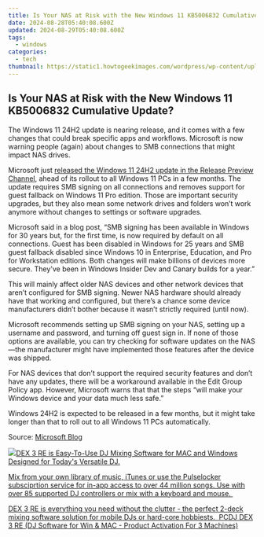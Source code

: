 ```yaml
---
title: Is Your NAS at Risk with the New Windows 11 KB5006832 Cumulative Update?
date: 2024-08-28T05:40:08.600Z
updated: 2024-08-29T05:40:08.600Z
tags:
  - windows
categories:
  - tech
thumbnail: https://static1.howtogeekimages.com/wordpress/wp-content/uploads/2023/08/windows-11-3.jpg
---
```


## Is Your NAS at Risk with the New Windows 11 KB5006832 Cumulative Update?

The Windows 11 24H2 update is nearing release, and it comes with a few changes that could break specific apps and workflows. Microsoft is now warning people (again) about changes to SMB connections that might impact NAS drives.

 Microsoft just [released the Windows 11 24H2 update in the Release Preview Channel](https://some-knowledge.techidaily.com/in-2024-illumination-in-high-dynamic-range-a-smart-option/), ahead of its rollout to all Windows 11 PCs in a few months. The update requires SMB signing on all connections and removes support for guest fallback on Windows 11 Pro edition. Those are important security upgrades, but they also mean some network drives and folders won’t work anymore without changes to settings or software upgrades.

 Microsoft said in a blog post, “SMB signing has been available in Windows for 30 years but, for the first time, is now required by default on all connections. Guest has been disabled in Windows for 25 years and SMB guest fallback disabled since Windows 10 in Enterprise, Education, and Pro for Workstation editions. Both changes will make billions of devices more secure. They've been in Windows Insider Dev and Canary builds for a year.”

 This will mainly affect older NAS devices and other network devices that aren’t configured for SMB signing. Newer NAS hardware should already have that working and configured, but there’s a chance some device manufacturers didn’t bother because it wasn’t strictly required (until now).

 Microsoft recommends setting up SMB signing on your NAS, setting up a username and password, and turning off guest sign in. If none of those options are available, you can try checking for software updates on the NAS—the manufacturer might have implemented those features after the device was shipped.

 For NAS devices that don’t support the required security features and don’t have any updates, there will be a workaround available in the Edit Group Policy app. However, Microsoft warns that that the steps “will make your Windows device and your data much less safe.”

 Windows 24H2 is expected to be released in a few months, but it might take longer than that to roll out to all Windows 11 PCs automatically.

 Source: [Microsoft Blog](https://techcommunity.microsoft.com/t5/storage-at-microsoft/accessing-a-third-party-nas-with-smb-in-windows-11-24h2-may-fail/ba-p/4154300)

<ins class="adsbygoogle"
     style="display:block"
     data-ad-format="autorelaxed"
     data-ad-client="ca-pub-7571918770474297"
     data-ad-slot="1223367746"></ins>



<ins class="adsbygoogle"
     style="display:block"
     data-ad-client="ca-pub-7571918770474297"
     data-ad-slot="8358498916"
     data-ad-format="auto"
     data-full-width-responsive="true"></ins>



<!-- affiliate ads begin -->
<a href="https://shop.pcdj.com/order/checkout.php?PRODS=4698827&QTY=1&AFFILIATE=108875&CART=1"> <img src="https://secure.avangate.com/images/merchant/47f4b6321e9fd8e8f7326a6adc1a7c1e/products/dex3REpage-newmainscreenshot.png" border="0">DEX 3 RE is Easy-To-Use DJ Mixing Software for MAC and Windows Designed for Today's Versatile DJ. 

 Mix from your own library of music, iTunes or use the Pulselocker subsciprtion service for in-app access to over 44 million songs. Use with over 85 supported DJ controllers or mix with a keyboard and mouse.  

 DEX 3 RE is everything you need without the clutter - the perfect 2-deck mixing software solution for mobile DJs or hard-core hobbiests.  
 PCDJ DEX 3 RE (DJ Software for Win & MAC - Product Activation For 3 Machines)</a>
<!-- affiliate ads end -->